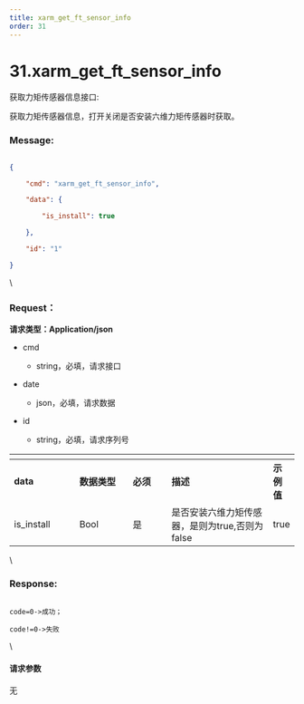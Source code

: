 ```yaml
---
title: xarm_get_ft_sensor_info
order: 31
---
```

# 31.xarm\_get\_ft\_sensor\_info



 



获取力矩传感器信息接口:

获取力矩传感器信息，打开关闭是否安装六维力矩传感器时获取。



### Message:  



```json

{

    "cmd": "xarm_get_ft_sensor_info",

    "data": {

        "is_install": true

    },

    "id": "1"

}

```



\





### Request：    



**请求类型：Application/json**



* cmd

  * string，必填，请求接口

* date

  * json，必填，请求数据

* id

  * string，必填，请求序列号



<table data-header-hidden><thead><tr><th width="117"></th><th width="100"></th><th width="70"></th><th width="225"></th><th></th></tr></thead><tbody><tr><td><strong>data</strong></td><td><strong>数据类型</strong></td><td><strong>必须</strong></td><td><strong>描述</strong></td><td><strong>示例值</strong></td></tr><tr><td>is_install</td><td>Bool</td><td>是</td><td>是否安装六维力矩传感器，是则为true,否则为false</td><td>true</td></tr></tbody></table>



\





### Response:     



```

code=0->成功；

code!=0->失败

```



\





#### 请求参数



无
